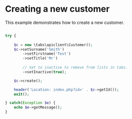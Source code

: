 # Creating a new customer

This example demonstrates how to create a new customer.

```php

try {
   
    $c = new \tabs\apiclient\Customer();
    $c->setSurname('Smith')
        ->setFirstname('Test')
        ->setTitle('Mr')
        
        // Set to inactive to remove from lists in tabs.
        ->setInactive(true); 

    $c->create();

    header('Location: index.php?id=' . $c->getId());
    exit();

} catch(Exception $e) {
    echo $e->getMessage();
}

```